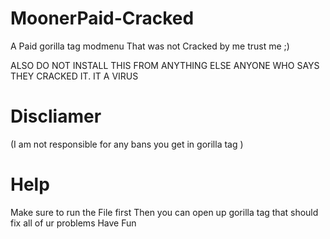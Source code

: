 # MoonerPaid-Cracked

A Paid gorilla tag modmenu That was not Cracked by me trust me ;) 

ALSO DO NOT INSTALL THIS FROM ANYTHING ELSE ANYONE WHO SAYS THEY CRACKED IT. IT A VIRUS

# Discliamer
(I am not responsible for any bans you get in gorilla tag )



# Help
Make sure to run the  File first Then you can open up gorilla tag that should fix all of ur  problems Have Fun

